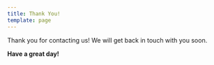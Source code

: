 ```yaml
---
title: Thank You!
template: page
---
```


Thank you for contacting us! We will get back in touch with you soon.

**Have a great day!**